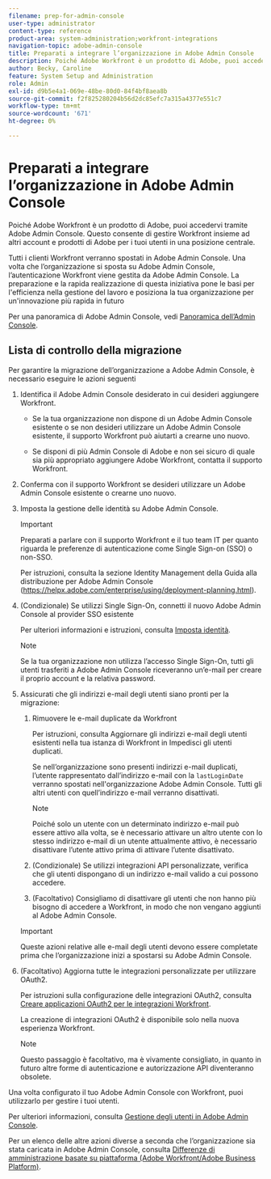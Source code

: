 ```yaml
---
filename: prep-for-admin-console
user-type: administrator
content-type: reference
product-area: system-administration;workfront-integrations
navigation-topic: adobe-admin-console
title: Preparati a integrare l’organizzazione in Adobe Admin Console
description: Poiché Adobe Workfront è un prodotto di Adobe, puoi accedervi tramite Adobe Admin Console. Questo consente di gestire Workfront insieme ad altri account e prodotti di Adobe per i tuoi utenti in una posizione centrale.
author: Becky, Caroline
feature: System Setup and Administration
role: Admin
exl-id: d9b5e4a1-069e-48be-80d0-84f4bf8aea8b
source-git-commit: f2f825280204b56d2dc85efc7a315a4377e551c7
workflow-type: tm+mt
source-wordcount: '671'
ht-degree: 0%

---
```


# Preparati a integrare l’organizzazione in Adobe Admin Console

Poiché Adobe Workfront è un prodotto di Adobe, puoi accedervi tramite Adobe Admin Console. Questo consente di gestire Workfront insieme ad altri account e prodotti di Adobe per i tuoi utenti in una posizione centrale.

Tutti i clienti Workfront verranno spostati in Adobe Admin Console. Una volta che l’organizzazione si sposta su Adobe Admin Console, l’autenticazione Workfront viene gestita da Adobe Admin Console. La preparazione e la rapida realizzazione di questa iniziativa pone le basi per l&#39;efficienza nella gestione del lavoro e posiziona la tua organizzazione per un&#39;innovazione più rapida in futuro

Per una panoramica di Adobe Admin Console, vedi [Panoramica dell’Admin Console](https://helpx.adobe.com/it/enterprise/using/admin-console.html).

## Lista di controllo della migrazione

Per garantire la migrazione dell’organizzazione a Adobe Admin Console, è necessario eseguire le azioni seguenti

1. Identifica il Adobe Admin Console desiderato in cui desideri aggiungere Workfront.

   * Se la tua organizzazione non dispone di un Adobe Admin Console esistente o se non desideri utilizzare un Adobe Admin Console esistente, il supporto Workfront può aiutarti a crearne uno nuovo.

   * Se disponi di più Admin Console di Adobe e non sei sicuro di quale sia più appropriato aggiungere Adobe Workfront, contatta il supporto Workfront.

1. Conferma con il supporto Workfront se desideri utilizzare un Adobe Admin Console esistente o crearne uno nuovo.

1. Imposta la gestione delle identità su Adobe Admin Console.

   >[!IMPORTANT]
   >
   >Preparati a parlare con il supporto Workfront e il tuo team IT per quanto riguarda le preferenze di autenticazione come Single Sign-on (SSO) o non-SSO.

   Per istruzioni, consulta la sezione Identity Management della Guida alla distribuzione per Adobe Admin Console (https://helpx.adobe.com/enterprise/using/deployment-planning.html).

1. (Condizionale) Se utilizzi Single Sign-On, connetti il nuovo Adobe Admin Console al provider SSO esistente

   Per ulteriori informazioni e istruzioni, consulta [Imposta identità](https://helpx.adobe.com/enterprise/using/set-up-identity.html).

   >[!NOTE]
   >
   >Se la tua organizzazione non utilizza l’accesso Single Sign-On, tutti gli utenti trasferiti a Adobe Admin Console riceveranno un’e-mail per creare il proprio account e la relativa password.

1. Assicurati che gli indirizzi e-mail degli utenti siano pronti per la migrazione:

   1. Rimuovere le e-mail duplicate da Workfront

      Per istruzioni, consulta Aggiornare gli indirizzi e-mail degli utenti esistenti nella tua istanza di Workfront in Impedisci gli utenti duplicati.

      Se nell’organizzazione sono presenti indirizzi e-mail duplicati, l’utente rappresentato dall’indirizzo e-mail con la `lastLoginDate` verranno spostati nell&#39;organizzazione Adobe Admin Console. Tutti gli altri utenti con quell’indirizzo e-mail verranno disattivati.

      >[!NOTE]
      >
      >Poiché solo un utente con un determinato indirizzo e-mail può essere attivo alla volta, se è necessario attivare un altro utente con lo stesso indirizzo e-mail di un utente attualmente attivo, è necessario disattivare l’utente attivo prima di attivare l’utente disattivato.

   2. (Condizionale) Se utilizzi integrazioni API personalizzate, verifica che gli utenti dispongano di un indirizzo e-mail valido a cui possono accedere.

   3. (Facoltativo) Consigliamo di disattivare gli utenti che non hanno più bisogno di accedere a Workfront, in modo che non vengano aggiunti al Adobe Admin Console.
   >[!IMPORTANT]
   >
   >Queste azioni relative alle e-mail degli utenti devono essere completate prima che l’organizzazione inizi a spostarsi su Adobe Admin Console.

1. (Facoltativo) Aggiorna tutte le integrazioni personalizzate per utilizzare OAuth2.

   Per istruzioni sulla configurazione delle integrazioni OAuth2, consulta [Creare applicazioni OAuth2 per le integrazioni Workfront](../../administration-and-setup/configure-integrations/create-oauth-application.md).

   La creazione di integrazioni OAuth2 è disponibile solo nella nuova esperienza Workfront.

   >[!NOTE]
   >
   >Questo passaggio è facoltativo, ma è vivamente consigliato, in quanto in futuro altre forme di autenticazione e autorizzazione API diventeranno obsolete.

Una volta configurato il tuo Adobe Admin Console con Workfront, puoi utilizzarlo per gestire i tuoi utenti.

Per ulteriori informazioni, consulta [Gestione degli utenti in Adobe Admin Console](../../administration-and-setup/add-users/create-and-manage-users/admin-console.md).

Per un elenco delle altre azioni diverse a seconda che l’organizzazione sia stata caricata in Adobe Admin Console, consulta [Differenze di amministrazione basate su piattaforma (Adobe Workfront/Adobe Business Platform)](../../administration-and-setup/get-started-wf-administration/actions-in-admin-console.md).
